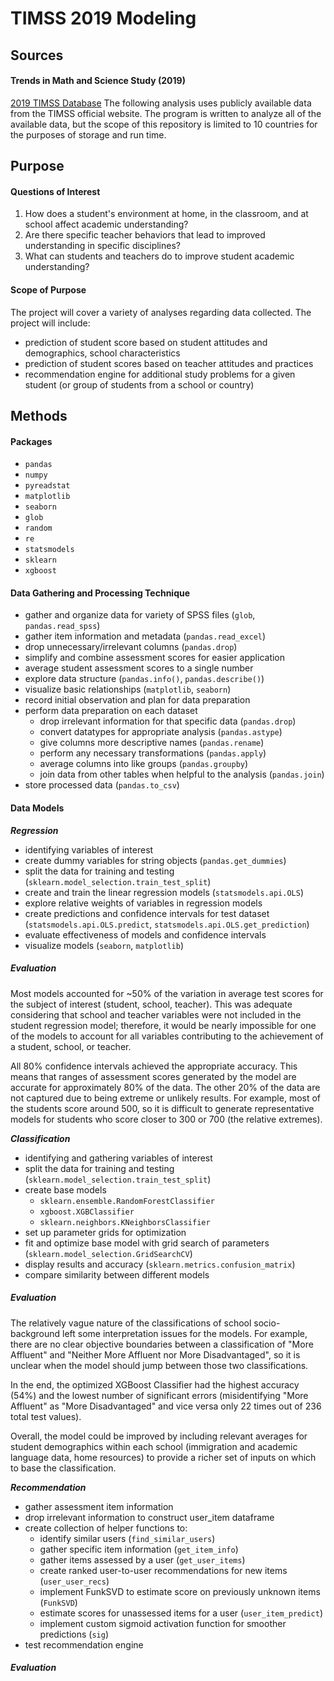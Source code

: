 # TIMSS 2019 Modeling

## Sources
#### Trends in Math and Science Study (2019)
[2019 TIMSS Database](https://timss2019.org/international-database/)
The following analysis uses publicly available data from the TIMSS official website.
The program is written to analyze all of the available data, but the scope of this repository is limited to 10 countries for the purposes of storage and run time.

## Purpose
#### Questions of Interest
1. How does a student's environment at home, in the classroom, and at school affect academic understanding?
2. Are there specific teacher behaviors that lead to improved understanding in specific disciplines?
3. What can students and teachers do to improve student academic understanding?

#### Scope of Purpose
The project will cover a variety of analyses regarding data collected. The project will include:
* prediction of student score based on student attitudes and demographics, school characteristics
* prediction of student scores based on teacher attitudes and practices
* recommendation engine for additional study problems for a given student (or group of students from a school or country)

## Methods
#### Packages
- `pandas`
- `numpy`
- `pyreadstat`
- `matplotlib`
- `seaborn`
- `glob`
- `random`
- `re`
- `statsmodels`
- `sklearn`
- `xgboost`

#### Data Gathering and Processing Technique
- gather and organize data for variety of SPSS files (`glob`, `pandas.read_spss`)
- gather item information and metadata (`pandas.read_excel`)
- drop unnecessary/irrelevant columns (`pandas.drop`)
- simplify and combine assessment scores for easier application
- average student assessment scores to a single number
- explore data structure (`pandas.info()`, `pandas.describe()`)
- visualize basic relationships (`matplotlib`, `seaborn`)
- record initial observation and plan for data preparation
- perform data preparation on each dataset
  - drop irrelevant information for that specific data (`pandas.drop`)
  - convert datatypes for appropriate analysis (`pandas.astype`)
  - give columns more descriptive names (`pandas.rename`)
  - perform any necessary transformations (`pandas.apply`)
  - average columns into like groups (`pandas.groupby`)
  - join data from other tables when helpful to the analysis (`pandas.join`)
- store processed data (`pandas.to_csv`)

#### Data Models
***Regression***
- identifying variables of interest
- create dummy variables for string objects (`pandas.get_dummies`)
- split the data for training and testing (`sklearn.model_selection.train_test_split`)
- create and train the linear regression models (`statsmodels.api.OLS`)
- explore relative weights of variables in regression models
- create predictions and confidence intervals for test dataset (`statsmodels.api.OLS.predict`, `statsmodels.api.OLS.get_prediction`)
- evaluate effectiveness of models and confidence intervals
- visualize models (`seaborn`, `matplotlib`)

##### Evaluation
Most models accounted for ~50% of the variation in average test scores for the subject of interest (student, school, teacher). This was adequate considering that school and teacher variables were not included in the student regression model; therefore, it would be nearly impossible for one of the models to account for all variables contributing to the achievement of a student, school, or teacher.

All 80% confidence intervals achieved the appropriate accuracy. This means that ranges of assessment scores generated by the model are accurate for approximately 80% of the data. The other 20% of the data are not captured due to being extreme or unlikely results. For example, most of the students score around 500, so it is difficult to generate representative models for students who score closer to 300 or 700 (the relative extremes).

***Classification***
- identifying and gathering variables of interest
- split the data for training and testing (`sklearn.model_selection.train_test_split`)
- create base models
  - `sklearn.ensemble.RandomForestClassifier`
  - `xgboost.XGBClassifier`
  - `sklearn.neighbors.KNeighborsClassifier`
- set up parameter grids for optimization
- fit and optimize base model with grid search of parameters (`sklearn.model_selection.GridSearchCV`)
- display results and accuracy (`sklearn.metrics.confusion_matrix`)
- compare similarity between different models

##### Evaluation
The relatively vague nature of the classifications of school socio-background left some interpretation issues for the models. For example, there are no clear objective boundaries between a classification of "More Affluent" and "Neither More Affluent nor More Disadvantaged", so it is unclear when the model should jump between those two classifications.

In the end, the optimized XGBoost Classifier had the highest accuracy (54%) and the lowest number of significant errors (misidentifying "More Affluent" as "More Disadvantaged" and vice versa only 22 times out of 236 total test values).

Overall, the model could be improved by including relevant averages for student demographics within each school (immigration and academic language data, home resources) to provide a richer set of inputs on which to base the classification.

***Recommendation***
- gather assessment item information
- drop irrelevant information to construct user_item dataframe
- create collection of helper functions to:
  - identify similar users (`find_similar_users`)
  - gather specific item information (`get_item_info`)
  - gather items assessed by a user (`get_user_items`)
  - create ranked user-to-user recommendations for new items (`user_user_recs`)
  - implement FunkSVD to estimate score on previously unknown items (`FunkSVD`)
  - estimate scores for unassessed items for a user (`user_item_predict`)
  - implement custom sigmoid activation function for smoother predictions (`sig`)
- test recommendation engine

##### Evaluation
